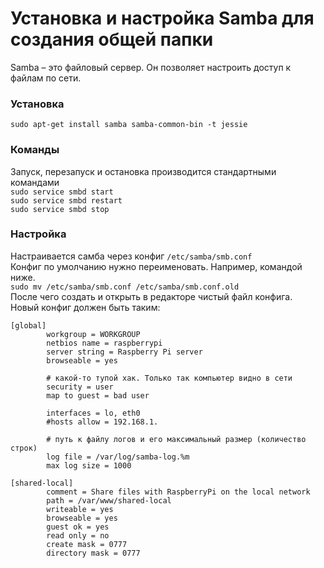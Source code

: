 # Установка и настройка Samba для создания общей папки   
Samba – это файловый сервер. Он позволяет настроить доступ к файлам по сети.

### Установка  
`sudo apt-get install samba samba-common-bin -t jessie`  

### Команды  
Запуск, перезапуск и остановка производится стандартными командами  
`sudo service smbd start`  
`sudo service smbd restart`  
`sudo service smbd stop`  

### Настройка  
Настраивается самба через конфиг `/etc/samba/smb.conf`  
Конфиг по умолчанию нужно переименовать. Например, командой ниже.  
`sudo mv /etc/samba/smb.conf /etc/samba/smb.conf.old`  
После чего создать и открыть в редакторе чистый файл конфига.  
Новый конфиг должен быть таким:  
```
[global]
        workgroup = WORKGROUP
        netbios name = raspberrypi
        server string = Raspberry Pi server
        browseable = yes

        # какой-то тупой хак. Только так компьютер видно в сети
        security = user
        map to guest = bad user

        interfaces = lo, eth0
        #hosts allow = 192.168.1.

        # путь к файлу логов и его максимальный размер (количество строк)
        log file = /var/log/samba-log.%m
        max log size = 1000

[shared-local]
        comment = Share files with RaspberryPi on the local network
        path = /var/www/shared-local
        writeable = yes
        browseable = yes
        guest ok = yes
        read only = no
        create mask = 0777
        directory mask = 0777
```
